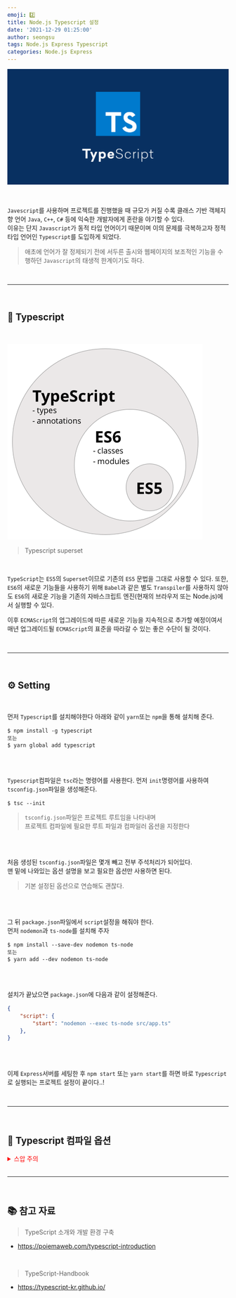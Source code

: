 ```yaml
---
emoji: 2️⃣
title: Node.js Typescript 설정
date: '2021-12-29 01:25:00'
author: seongsu
tags: Node.js Express Typescript
categories: Node.js Express
---
```


![typescript.jpeg](./typescript.jpeg)

<br/>

`Javescript`를 사용하며 프로젝트를 진행했을 때 규모가 커질 수록 클래스 기반 객체지향 언어 `Java`, `C++`, `C#` 등에 익숙한 개발자에게 혼란을 야기할 수 있다.<br/>
이유는 단지 `Javascript`가 동적 타입 언어이기 때문이며 이의 문제를 극복하고자 정적 타입 언어인 `Typescript`를 도입하게 되었다.<br/>

> 애초에 언어가 잘 정제되기 전에 서두른 출시와 웹페이지의 보조적인 기능을 수행하던 `Javascript`의 태생적 한계이기도 하다.

<br/>

---

<br/>

## 🧢 Typescript

<br/>

![typescript-superset.png](./typescript-superset.png)

> Typescript superset

<br/>

`TypeScript`는 `ES5`의 `Superset`이므로 기존의 `ES5` 문법을 그대로 사용할 수 있다. 또한, `ES6`의 새로운 기능들을 사용하기 위해 `Babel`과 같은 별도 `Transpiler`를 사용하지 않아도 `ES6`의 새로운 기능을 기존의 자바스크립트 엔진(현재의 브라우저 또는 Node.js)에서 실행할 수 있다.

이후 `ECMAScript`의 업그레이드에 따른 새로운 기능을 지속적으로 추가할 예정이여서 매년 업그레이드될 `ECMAScript`의 표준을 따라갈 수 있는 좋은 수단이 될 것이다.

<br/>

---

<br/>

## ⚙️ Setting

<br/>

먼저 `Typescript`를 설치해야한다 아래와 같이 `yarn`또는 `npm`을 통해 설치해 준다.

```
$ npm install -g typescript
또는
$ yarn global add typescript
```

<br/>
<br/>

`Typescript`컴파일은 `tsc`라는 명령어를 사용한다.
먼저 `init`명령어를 사용하여 `tsconfig.json`파일을 생성해준다.

```
$ tsc --init
```

> `tsconfig.json`파일은 프로젝트 루트임을 나타내며<br/>
> 프로젝트 컴파일에 필요한 루트 파일과 컴파일러 옵션을 지정한다

<br/>
<br/>

처음 생성된 `tsconfig.json`파일은 몇개 빼고 전부 주석처리가 되어있다.<br/>
맨 밑에 나와있는 옵션 설명을 보고 필요한 옵션만 사용하면 된다.

> 기본 설정된 옵션으로 연습해도 괜찮다.

<br/>
<br/>

그 뒤 `package.json`파일에서 `script`설정을 해줘야 한다.<br/>
먼저 `nodemon`과 `ts-node`를 설치해 주자

```
$ npm install --save-dev nodemon ts-node
또는
$ yarn add --dev nodemon ts-node
```

<br/>
<br/>

설치가 끝났으면 `package.json`에 다음과 같이 설정해준다.

```JSON
{
    "script": {
        "start": "nodemon --exec ts-node src/app.ts"
    },
}
```

<br/>
<br/>

이제 `Express`서버를 세팅한 후 `npm start` 또는 `yarn start`를 하면 바로 `Typescript`로 실행되는 프로젝트 설정이 끝이다..!

<br/>

---

<br/>

## 💭 Typescript 컴파일 옵션

<details>
<summary style="color: red">스압 주의</summary>
<div markdown="1">

```JSON
{
    /* https://aka.ms/tsconfig.json 를 방문하면 해당 파일에 대한 더 많은 정보를 얻을 수 있습니다. */
    // 옵션은 아래와 같은 형식으로 구성되어 있습니다.
    // "모듈 키": 모듈 값 /* 설명: 사용가능 옵션 (설명이 "~ 여부"인 경우 'true', 'false') */

    /* 기본 옵션 */
    "incremental": true, /* 증분 컴파일 설정 여부 */
    "target": "es5", /* 사용할 특정 ECMAScript 버전 설정: 'ES3' (기본), 'ES5', 'ES2015', 'ES2016', 'ES2017', 'ES2018', 'ES2019', 'ES2020', 혹은 'ESNEXT'. */
    "module": "commonjs", /* 모듈을 위한 코드 생성 설정: 'none', 'commonjs', 'amd', 'system', 'umd', 'es2015', 'es2020', or 'ESNext'. */
    "lib": [], /* 컴파일에 포함될 라이브러리 파일 목록 */
    "allowJs": true, /* 자바스크립트 파일 컴파일 허용 여부 */
    "checkJs": true, /* .js 파일의 오류 검사 여부 */
    "jsx": "preserve", /* JSX 코드 생성 설정: 'preserve', 'react-native', 혹은 'react'. */
    "declaration": true, /* '.d.ts' 파일 생성 여부. */
    "declarationMap": true, /* 각 '.d.ts' 파일의 소스맵 생성 여부. */
    "sourceMap": true, /* '.map' 파일 생성 여부. */
    "outFile": "./", /* 단일 파일로 합쳐서 출력합니다. */
    "outDir": "./", /* 해당 디렉토리로 결과 구조를 보냅니다. */
    "rootDir": "./", /* 입력 파일의 루트 디렉토리(rootDir) 설정으로 --outDir로 결과 디렉토리 구조를 조작할 때 사용됩니다. */
    "composite": true, /* 프로젝트 컴파일 여부 */
    "tsBuildInfoFile": "./", /* 증분 컴파일 정보를 저장할 파일 */
    "removeComments": true, /* 주석 삭제 여부 */
    "noEmit": true, /* 결과 파일 내보낼지 여부 */
    "importHelpers": true, /* 'tslib'에서 헬퍼를 가져올 지 여부 */
    "downlevelIteration": true, /* 타겟이 'ES5', 'ES3'일 때에도 'for-of', spread 그리고 destructuring 문법 모두 지원 */
    "isolatedModules": true, /* 각 파일을 분리된 모듈로 트랜스파일 ('ts.transpileModule'과 비슷합니다). */

    /* 엄격한 타입-확인 옵션 */
    "strict": true, /* 모든 엄격한 타입-체킹 옵션 활성화 여부 */
    "noImplicitAny": true, /* 'any' 타입으로 구현된 표현식 혹은 정의 에러처리 여부 */
    "strictNullChecks": true, /* 엄격한 null 확인 여부 */
    "strictFunctionTypes": true, /* 함수 타입에 대한 엄격한 확인 여부 */
    "strictBindCallApply": true, /* 함수에 엄격한 'bind', 'call' 그리고 'apply' 메소드 사용 여부 */
    "strictPropertyInitialization": true, /* 클래스의 값 초기화에 엄격한 확인 여부 */
    "noImplicitThis": true, /* 'any' 타입으로 구현된 'this' 표현식 에러처리 여부 */
    "alwaysStrict": true, /* strict mode로 분석하고 모든 소스 파일에 "use strict"를 추가할 지 여부 */

    /* 추가적인 확인 */
    "noUnusedLocals": true, /* 사용되지 않은 지역 변수에 대한 에러보고 여부 */
    "noUnusedParameters": true, /* 사용되지 않은 파라미터에 대한 에러보고 여부 */
    "noImplicitReturns": true, /* 함수에서 코드의 모든 경로가 값을 반환하지 않을 시 에러보고 여부 */
    "noFallthroughCasesInSwitch": true, /* switch문에서 fallthrough 케이스에 대한 에러보고 여부 */

    /* 모듈 해석 옵션 */
    "moduleResolution": "node", /* 모듈 해석 방법 설정: 'node' (Node.js) 혹은 'classic' (TypeScript pre-1.6). */
    "baseUrl": "./", /* non-absolute한 모듈 이름을 처리할 기준 디렉토리 */
    "paths": {}, /* 'baseUrl'를 기준으로 불러올 모듈의 위치를 재지정하는 엔트리 시리즈 */
    "rootDirs": [], /* 결합된 컨텐츠가 런타임에서의 프로젝트 구조를 나타내는 루트 폴더들의 목록 */
    "typeRoots": [], /* 타입 정의를 포함할 폴더 목록, 설정 안 할 시 기본적으로 ./node_modules/@types로 설정 */
    "types": [], /* 컴파일중 포함될 타입 정의 파일 목록 */
    "allowSyntheticDefaultImports": true, /* default export이 아닌 모듈에서도 default import가 가능하게 할 지 여부, 해당 설정은 코드 추출에 영향은 주지 않고, 타입확인에만 영향을 줍니다. */
    "esModuleInterop": true, /* 모든 imports에 대한 namespace 생성을 통해 CommonJS와 ES Modules 간의 상호 운용성이 생기게할 지 여부, 'allowSyntheticDefaultImports'를 암시적으로 승인합니다. */
    "preserveSymlinks": true, /* symlik의 실제 경로를 처리하지 않을 지 여부 */
    "allowUmdGlobalAccess": true, /* UMD 전역을 모듈에서 접근할 수 있는 지 여부 */

    /* 소스 맵 옵션 */
    "sourceRoot": "", /* 소스 위치 대신 디버거가 알아야 할 TypeScript 파일이 위치할 곳 */
    "mapRoot": "", /* 생성된 위치 대신 디버거가 알아야 할 맵 파일이 위치할 곳 */
    "inlineSourceMap": true, /* 분리된 파일을 가지고 있는 대신, 단일 파일을 소스 맵과 가지고 있을 지 여부 */
    "inlineSources": true, /* 소스맵과 나란히 소스를 단일 파일로 내보낼 지 여부, '--inlineSourceMap' 혹은 '--sourceMap'가 설정되어 있어야 한다. */

    /* 실험적 옵션 */
    "experimentalDecorators": true, /* ES7의 decorators에 대한 실험적 지원 여부 */
    "emitDecoratorMetadata": true, /* decorator를 위한 타입 메타데이터를 내보내는 것에 대한 실험적 지원 여부 */

    /* 추가적 옵션 */
    "skipLibCheck": true, /* 정의 파일의 타입 확인을 건너 뛸 지 여부 */
    "forceConsistentCasingInFileNames": true /* 같은 파일에 대한 일관되지 않은 참조를 허용하지 않을 지 여부 */

}

```

> 출처: https://geonlee.tistory.com/214 [빠리의 택시 운전사]

</div>
</details>

<br/>

---

<br/>

## 📚 참고 자료

> TypeScript 소개와 개발 환경 구축

- https://poiemaweb.com/typescript-introduction

<br/>

> TypeScript-Handbook

- https://typescript-kr.github.io/

<br/>
<br/>

```toc

```
